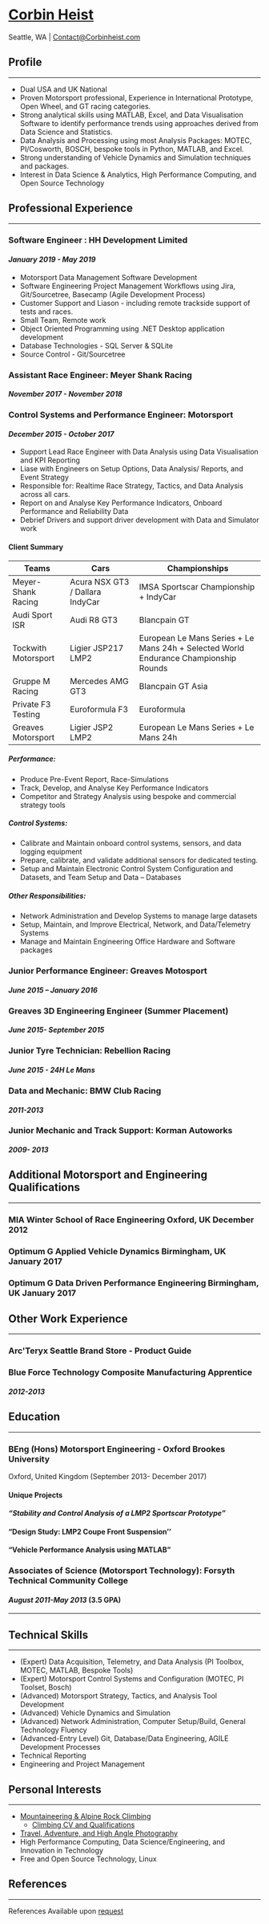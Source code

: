 # [Corbin Heist](http://corbinheist.com/)

Seattle, WA | [Contact@Corbinheist.com](mailto:contact@corbinheist.com)

## Profile

---

* Dual USA and UK National
* Proven Motorsport professional, Experience in International Prototype, Open Wheel, and GT racing categories.
* Strong analytical skills using MATLAB, Excel, and Data Visualisation Software to identify performance trends using approaches derived from Data Science and Statistics.
* Data Analysis and Processing using most Analysis Packages: MOTEC, PI/Cosworth, BOSCH, bespoke tools in Python, MATLAB, and Excel.
* Strong understanding of Vehicle Dynamics and Simulation techniques and packages.
* Interest in Data Science & Analytics, High Performance Computing, and Open Source Technology

## Professional Experience

---

### Software Engineer : HH Development Limited

#### *January 2019 - May 2019*

* Motorsport Data Management Software Development
* Software Engineering Project Management Workflows using Jira, Git/Sourcetree, Basecamp (Agile Development Process)
* Customer Support and Liason - including remote trackside support of tests and races.
* Small Team, Remote work
* Object Oriented Programming using .NET Desktop application development
* Database Technologies - SQL Server & SQLite
* Source Control - Git/Sourcetree

### Assistant Race Engineer: Meyer Shank Racing

#### *November 2017 - November 2018*

### Control Systems and Performance Engineer: Motorsport

#### *December 2015 - October 2017*

* Support Lead Race Engineer with Data Analysis using Data Visualisation and KPI Reporting
* Liase with Engineers on Setup Options, Data Analysis/ Reports, and Event Strategy
* Responsible for: Realtime Race Strategy, Tactics, and Data Analysis across all cars.
* Report on and Analyse Key Performance Indicators, Onboard Performance and Reliability Data
* Debrief Drivers and support driver development with Data and Simulator work

#### Client Summary

| Teams| Cars| Championships|
|----------|-----|-|
| Meyer-Shank Racing | Acura NSX GT3 / Dallara IndyCar | IMSA Sportscar Championship + IndyCar|
| Audi Sport ISR | Audi R8 GT3 | Blancpain GT |
| Tockwith Motorsport | Ligier JSP217 LMP2 | European Le Mans Series + Le Mans 24h + Selected World Endurance Championship Rounds |
| Gruppe M Racing | Mercedes AMG GT3 | Blancpain GT Asia |
| Private F3 Testing | Euroformula F3 | Euroformula |
| Greaves Motorsport | Ligier JSP2 LMP2 | European Le Mans Series + Le Mans 24h  |

##### Performance:

* Produce Pre-Event Report, Race-Simulations
* Track, Develop, and Analyse Key Performance Indicators
* Competitor and Strategy Analysis using bespoke and commercial strategy tools

##### Control Systems:

* Calibrate and Maintain onboard control systems, sensors, and data logging equipment
* Prepare, calibrate, and validate additional sensors for dedicated testing.
* Setup and Maintain Electronic Control System Configuration and Datasets, and Team Setup and Data – Databases

##### Other Responsibilities:

* Network Administration and Develop Systems to manage large datasets
* Setup, Maintain, and Improve Electrical, Network, and Data/Telemetry Systems
* Manage and Maintain Engineering Office Hardware and Software packages

### Junior Performance Engineer: Greaves Motosport

#### *June 2015 – January 2016*

### Greaves 3D Engineering Engineer (Summer Placement)

#### *June 2015- September 2015*

### Junior Tyre Technician: Rebellion Racing

#### *June 2015 - 24H Le Mans*

### Data and Mechanic: BMW Club Racing

#### *2011-2013*

### Junior Mechanic and Track Support: Korman Autoworks 

#### *2009- 2013*

## Additional Motorsport and Engineering Qualifications

---

### MIA Winter School of Race Engineering Oxford, UK December 2012

### Optimum G Applied Vehicle Dynamics Birmingham, UK January 2017

### Optimum G Data Driven Performance Engineering Birmingham, UK January 2017

## Other Work Experience

---

### Arc'Teryx Seattle Brand Store - Product Guide

### Blue Force Technology Composite Manufacturing Apprentice

#### *2012-2013*

## Education

---

### BEng (Hons) Motorsport Engineering - Oxford Brookes University

Oxford, United Kingdom (September 2013- December 2017)

#### Unique Projects

#### *“Stability and Control Analysis of a LMP2 Sportscar Prototype”*

#### “Design Study: LMP2 Coupe Front Suspension’’

#### “Vehicle Performance Analysis using MATLAB”

### Associates of Science (Motorsport Technology): Forsyth Technical Community College

#### *August 2011-May 2013* (3.5 GPA)

---

## Technical Skills

---

* (Expert) Data Acquisition, Telemetry, and Data Analysis (PI Toolbox, MOTEC, MATLAB, Bespoke Tools)
* (Expert) Motorsport Control Systems and Configuration (MOTEC, PI Toolset, Bosch)
* (Advanced) Motorsport Strategy, Tactics, and Analysis Tool Development
* (Advanced) Vehicle Dynamics and Simulation
* (Advanced) Network Administration, Computer Setup/Build, General Technology Fluency
* (Advanced-Entry Level) Git, Database/Data Engineering, AGILE Development Processes
* Technical Reporting
* Engineering and Project Management

## Personal Interests

---

* [Mountaineering & Alpine Rock Climbing](https://www.instagram.com/explore/tags/corbinclimbs/)
  * [Climbing CV and Qualifications](link)
* [Travel, Adventure, and High Angle Photography](https://www.instagram.com/corbin.roams/)
* High Performance Computing, Data Science/Engineering, and Innovation in Technology
* Free and Open Source Technology, Linux

## References

---

References Available upon [request](mailto:contact@corbinheist.com)
